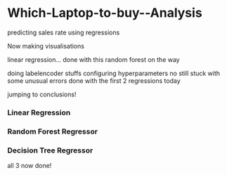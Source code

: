 # Which-Laptop-to-buy--Analysis

predicting sales rate using regressions


Now making visualisations

linear regression...
done with this
random forest on the way


doing labelencoder stuffs
configuring hyperparameters no
still stuck with some unusual errors
done with the first 2 regressions today

jumping to conclusions!


### Linear Regression
### Random Forest Regressor
### Decision Tree Regressor

all 3 now done!
